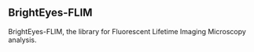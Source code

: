 BrightEyes-FLIM
---------------

BrightEyes-FLIM, the library for Fluorescent Lifetime Imaging Microscopy analysis.

